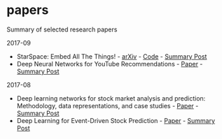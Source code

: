 # papers
Summary of selected research papers

2017-09
* StarSpace: Embed All The Things! - [arXiv](https://arxiv.org/abs/1709.03856) - [Code](https://github.com/facebookresearch/Starspace) - [Summary Post](https://www.hardikp.com/2017/09/24/embed-all-the-things/)
* Deep Neural Networks for YouTube Recommendations - [Paper](https://pdfs.semanticscholar.org/bcdb/4da4a05f0e7bc17d1600f3a91a338cd7ffd3.pdf) - [Summary Post](https://www.hardikp.com/2017/09/17/youtube-recommendations/)

2017-08
* Deep learning networks for stock market analysis and prediction: Methodology, data representations, and case studies - [Paper](http://download.xuebalib.com/xuebalib.com.32109.pdf) - [Summary Post](https://www.hardikp.com/2017/08/22/intraday-predictions/)
* Deep Learning for Event-Driven Stock Prediction - [Paper](https://www.ijcai.org/Proceedings/15/Papers/329.pdf) - [Summary Post](https://www.hardikp.com/2017/08/18/deep-rnn-summary/)
